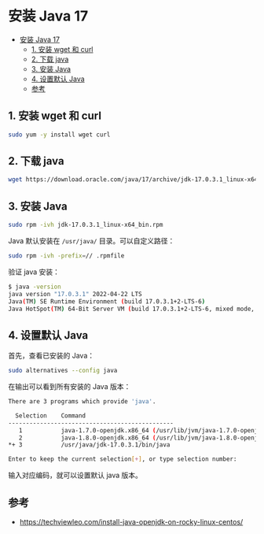 # 安装 Java 17

- [安装 Java 17](#安装-java-17)
  - [1. 安装 wget 和 curl](#1-安装-wget-和-curl)
  - [2. 下载 java](#2-下载-java)
  - [3. 安装 Java](#3-安装-java)
  - [4. 设置默认 Java](#4-设置默认-java)
  - [参考](#参考)

## 1. 安装 wget 和 curl

```sh
sudo yum -y install wget curl
```

## 2. 下载 java

```sh
wget https://download.oracle.com/java/17/archive/jdk-17.0.3.1_linux-x64_bin.rpm
```

## 3. 安装 Java

```sh
sudo rpm -ivh jdk-17.0.3.1_linux-x64_bin.rpm
```

Java 默认安装在 `/usr/java/` 目录。可以自定义路径：

```sh
sudo rpm -ivh -prefix=// .rpmfile
```

验证 java 安装：

```sh
$ java -version
java version "17.0.3.1" 2022-04-22 LTS
Java(TM) SE Runtime Environment (build 17.0.3.1+2-LTS-6)
Java HotSpot(TM) 64-Bit Server VM (build 17.0.3.1+2-LTS-6, mixed mode, sharing)
```

## 4. 设置默认 Java

首先，查看已安装的 Java：

```sh
sudo alternatives --config java
```

在输出可以看到所有安装的 Java 版本：

```sh
There are 3 programs which provide 'java'.

  Selection    Command
-----------------------------------------------
   1           java-1.7.0-openjdk.x86_64 (/usr/lib/jvm/java-1.7.0-openjdk-1.7.0.261-2.6.22.2.el7_8.x86_64/jre/bin/java)
   2           java-1.8.0-openjdk.x86_64 (/usr/lib/jvm/java-1.8.0-openjdk-1.8.0.332.b09-1.el7_9.x86_64/jre/bin/java)
*+ 3           /usr/java/jdk-17.0.3.1/bin/java

Enter to keep the current selection[+], or type selection number: 
```

输入对应编码，就可以设置默认 java 版本。

## 参考

- https://techviewleo.com/install-java-openjdk-on-rocky-linux-centos/
